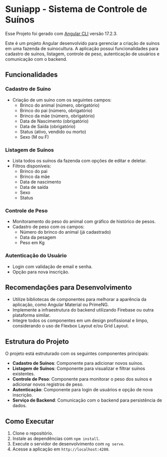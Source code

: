 # Suniapp - Sistema de Controle de Suínos

Esse Projeto foi gerado com  [Angular CLI](https://github.com/angular/angular-cli) versão 17.2.3.

Este é um projeto Angular desenvolvido para gerenciar a criação de suínos em uma fazenda de suinocultura. A aplicação possui funcionalidades para cadastro de suínos, listagem, controle de peso, autenticação de usuários e comunicação com o backend. 

## Funcionalidades

### Cadastro de Suíno
- Criação de um suíno com os seguintes campos:
  - Brinco do animal (número, obrigatório)
  - Brinco do pai (número, obrigatório)
  - Brinco da mãe (número, obrigatório)
  - Data de Nascimento (obrigatório)
  - Data de Saída (obrigatório)
  - Status (ativo, vendido ou morto)
  - Sexo (M ou F)

### Listagem de Suínos
- Lista todos os suínos da fazenda com opções de editar e deletar.
- Filtros disponíveis:
  - Brinco do pai
  - Brinco da mãe
  - Data de nascimento
  - Data de saída
  - Sexo
  - Status

### Controle de Peso
- Monitoramento do peso do animal com gráfico de histórico de pesos.
- Cadastro de peso com os campos:
  - Número do brinco do animal (já cadastrado)
  - Data da pesagem
  - Peso em Kg

### Autenticação do Usuário
- Login com validação de email e senha.
- Opção para nova inscrição.

## Recomendações para Desenvolvimento

- Utilize bibliotecas de componentes para melhorar a aparência da aplicação, como Angular Material ou PrimeNG.
- Implemente a infraestrutura do backend utilizando Firebase ou outra plataforma similar.
- Integre todos os componentes em um design profissional e limpo, considerando o uso de Flexbox Layout e/ou Grid Layout.

## Estrutura do Projeto

O projeto está estruturado com os seguintes componentes principais:

- **Cadastro de Suínos**: Componente para adicionar novos suínos.
- **Listagem de Suínos**: Componente para visualizar e filtrar suínos existentes.
- **Controle de Peso**: Componente para monitorar o peso dos suínos e adicionar novos registros de peso.
- **Autenticação**: Componente para login de usuários e opção de nova inscrição.
- **Serviço de Backend**: Comunicação com o backend para persistência de dados.

## Como Executar

1. Clone o repositório.
2. Instale as dependências com `npm install`.
3. Execute o servidor de desenvolvimento com `ng serve`.
4. Acesse a aplicação em `http://localhost:4200`.